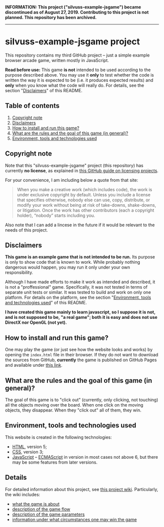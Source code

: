 **INFORMATION: This project ("silvuss-example-jsgame") became discontinued as of August 27, 2019. Contributing to this project is not planned. This repository has been archived.**

---

# silvuss-example-jsgame project

This repository contains my third GitHub project – just a simple example browser arcade game, written mostly in JavaScript.

**Read before use:** This game **is not** intended to be used according to the purpose described above. You may use it **only** to test whether the code is written the way it is expected to be (i.e. it produces expected results) and **only** when you know what the code will really do. For details, see the section "[Disclaimers](#disclaimers)" of this README.

## Table of contents

1. [Copyright note](#copyright-note)
2. [Disclaimers](#disclaimers)
3. [How to install and run this game?](#how-to-install-and-run-this-game)
4. [What are the rules and the goal of this game (in general)?](#what-are-the-rules-and-the-goal-of-this-game-in-general)
5. [Environment, tools and technologies used](#environment-tools-and-technologies-used)

## Copyright note

Note that this "silvuss-example-jsgame" project (this repository) has currently **no license**, as explained in [this GitHub guide on licensing projects](https://choosealicense.com/no-permission/).

For your convenience, I am including below a quote from that site:

> When you make a creative work (which includes code), the work is under exclusive copyright by default. Unless you include a license that specifies otherwise, nobody else can use, copy, distribute, or modify your work without being at risk of take-downs, shake-downs, or litigation. Once the work has other contributors (each a copyright holder), “nobody” starts including you.

Also note that I can add a lincese in the future if it would be relevant to the needs of this project.

## Disclaimers

**This game is an example game that is not intended to be run.** Its purpose is only to show code that is known to work. While probably nothing dangerous would happen, you may run it only under your own responsibility.

Although I have made efforts to make it work as intended and described, it is not a "proffessional" game. Specifically, it was not tested in terms of separate unit tests or similar. It was tested to build and work on only one platform. For details on the platform, see the section "[Environment, tools and technologies used](#environment-tools-and-technologies-used)" of this README.

**I have created this game mainly to learn javascript, so I suppose it is not, and is not supposed to be, "a real game"; both it is easy and does not use DirectX nor OpenGL (not yet).**

## How to install and run this game?

One may play the game (or just see how the website looks and works) by opening the `index.html` file in their browser. If they do not want to download the sources from GitHub, **currently** the game is published on GitHub Pages and available under [this link](FIXME).

## What are the rules and the goal of this game (in general)?

The goal of this game is to "click out" (currently, only clicking, not touching) all the objects moving over the board. When one click on the moving objects, they disappear. When they "click out" all of them, they win.

## Environment, tools and technologies used

This website is created in the following technologies:
- [HTML](https://en.wikipedia.org/wiki/HTML), version 5;
- [CSS](https://en.wikipedia.org/wiki/Cascading_Style_Sheets), version 3;
- [JavaScript](https://en.wikipedia.org/wiki/JavaScript) – [ECMAScript](https://en.wikipedia.org/wiki/ECMAScript) in version in most cases not above 6, but there may be some features from later versions.

## Details

For detailed information about this project, see [this project wiki](https://github.com/silvuss/silvuss-jsgame-1/wiki). Particularly, the wiki includes:
- [what the game is about](https://github.com/silvuss/silvuss-jsgame-1/wiki/what-is-the-game-about)
- [description of the game flow](https://github.com/silvuss/silvuss-jsgame-1/wiki/the-game-flow)
- [description of the game parameters](https://github.com/silvuss/silvuss-jsgame-1/wiki/the-game-parameters)
- [information under what circumstances one may win the game](https://github.com/silvuss/silvuss-jsgame-1/wiki/when-do-you-win)
